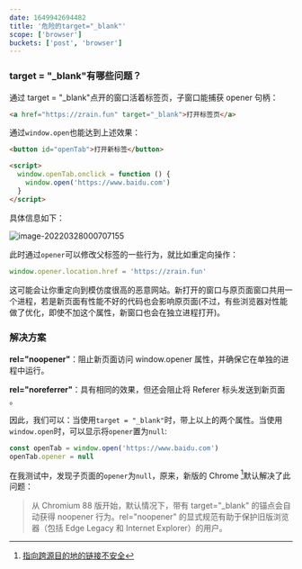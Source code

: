 ```yaml
---
date: 1649942694482
title: '危险的target="_blank"'
scope: ['browser']
buckets: ['post', 'browser']
---
```


### target = "\_blank"有哪些问题？

通过 target = "\_blank"点开的窗口活着标签页，子窗口能捕获 opener 句柄：

```html
<a href="https://zrain.fun" target="_blank">打开标签页</a>
```

通过`window.open`也能达到上述效果：

```html
<button id="openTab">打开新标签</button>

<script>
  window.openTab.onclick = function () {
    window.open('https://www.baidu.com')
  }
</script>
```

具体信息如下：

![image-20220328000707155](https://res.zrain.fun/images/2022/03/image-20220328000707155-8f7c6e839b46c77ce852360e89d64cdf.png)

此时通过`opener`可以修改父标签的一些行为，就比如重定向操作：

```javascript
window.opener.location.href = 'https://zrain.fun'
```

这可能会让你重定向到模仿度很高的恶意网站。新打开的窗口与原页面窗口共用一个进程，若是新页面有性能不好的代码也会影响原页面(不过，有些浏览器对性能做了优化，即使不加这个属性，新窗口也会在独立进程打开)。

### 解决方案

**rel="noopener"**：阻止新页面访问 window.opener 属性，并确保它在单独的进程中运行。

**rel="noreferrer"**：具有相同的效果，但还会阻止将 Referer 标头发送到新页面 。

因此，我们可以：当使用`target = "_blank"`时，带上以上的两个属性。当使用`window.open`时，可以显示将`opener`置为`null`:

```javascript
const openTab = window.open('https://www.baidu.com')
openTab.opener = null
```

在我测试中，发现子页面的`opener`为`null`，原来，新版的 Chrome [^newchrome]默认解决了此问题：

> 从 Chromium 88 版开始，默认情况下，带有 target="\_blank" 的锚点会自动获得 noopener 行为。rel="noopener" 的显式规范有助于保护旧版浏览器（包括 Edge Legacy 和 Internet Explorer）的用户。

[^newchrome]: [指向跨源目的地的链接不安全](https://web.dev/external-anchors-use-rel-noopener/)
